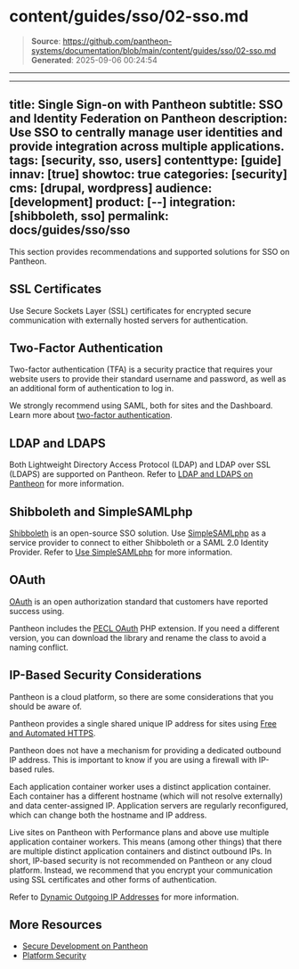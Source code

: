 # content/guides/sso/02-sso.md

> **Source**: https://github.com/pantheon-systems/documentation/blob/main/content/guides/sso/02-sso.md
> **Generated**: 2025-09-06 00:24:54

---

---
title: Single Sign-on with Pantheon
subtitle: SSO and Identity Federation on Pantheon
description: Use SSO to centrally manage user identities and provide integration across multiple applications.
tags: [security, sso, users]
contenttype: [guide]
innav: [true]
showtoc: true
categories: [security]
cms: [drupal, wordpress]
audience: [development]
product: [--]
integration: [shibboleth, sso]
permalink: docs/guides/sso/sso
---

This section provides recommendations and supported solutions for SSO on Pantheon.

## SSL Certificates

Use Secure Sockets Layer (SSL) certificates for encrypted secure communication with externally hosted servers for authentication.

## Two-Factor Authentication

Two-factor authentication (TFA) is a security practice that requires your website users to provide their standard username and password, as well as an additional form of authentication to log in.

We strongly recommend using SAML, both for sites and the Dashboard. Learn more about [two-factor authentication](/guides/secure-development/two-factor-authentication).

## LDAP and LDAPS

Both Lightweight Directory Access Protocol (LDAP) and LDAP over SSL (LDAPS) are supported on Pantheon. Refer to [LDAP and LDAPS on Pantheon](/ldap-and-ldaps) for more information.

## Shibboleth and SimpleSAMLphp

[Shibboleth](https://shibboleth.net/) is an open-source SSO solution. Use [SimpleSAMLphp](https://simplesamlphp.org/) as a service provider to connect to either Shibboleth or a SAML 2.0 Identity Provider. Refer to [Use SimpleSAMLphp](/guides/sso/shibboleth-sso) for more information.

## OAuth

[OAuth](https://oauth.net/) is an open authorization standard that customers have reported success using.

Pantheon includes the [PECL OAuth](http://us.php.net/oauth) PHP extension. If you need a different version, you can download the library and rename the class to avoid a naming conflict.

## IP-Based Security Considerations

Pantheon is a cloud platform, so there are some considerations that you should be aware of.

Pantheon provides a single shared unique IP address for sites using [Free and Automated HTTPS](/guides/global-cdn/https).

Pantheon does not have a mechanism for providing a dedicated outbound IP address. This is important to know if you are using a firewall with IP-based rules.

Each application container worker uses a distinct application container. Each container has a different hostname (which will not resolve externally) and data center-assigned IP. Application servers are regularly reconfigured, which can change both the hostname and IP address.

Live sites on Pantheon with Performance plans and above use multiple application container workers. This means (among other things) that there are multiple distinct application containers and distinct outbound IPs. In short, IP-based security is not recommended on Pantheon or any cloud platform. Instead, we recommend that you encrypt your communication using SSL certificates and other forms of authentication.

Refer to [Dynamic Outgoing IP Addresses](/outgoing-ips) for more information.

## More Resources

- [Secure Development on Pantheon](/guides/secure-development)
- [Platform Security](/guides/platform-considerations/platform-security)